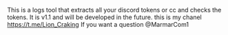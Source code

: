 This is a logs tool that extracts all your discord tokens or cc and checks the tokens. It is v1.1 and will be developed in the future.
this is my chanel https://t.me/Lion_Craking If you want a question @MarmarCom1
